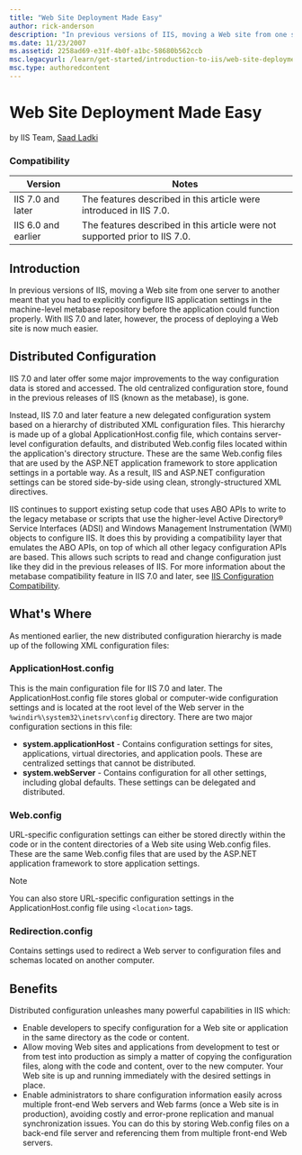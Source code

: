 ```yaml
---
title: "Web Site Deployment Made Easy"
author: rick-anderson
description: "In previous versions of IIS, moving a Web site from one server to another meant that you had to explicitly configure IIS application settings in the machine-..."
ms.date: 11/23/2007
ms.assetid: 2258ad69-e31f-4b0f-a1bc-58680b562ccb
msc.legacyurl: /learn/get-started/introduction-to-iis/web-site-deployment-made-easy
msc.type: authoredcontent
---
```

Web Site Deployment Made Easy
====================
by IIS Team, [Saad Ladki](https://twitter.com/saadladki)

### Compatibility


| Version | Notes |
| --- | --- |
| IIS 7.0 and later | The features described in this article were introduced in IIS 7.0. |
| IIS 6.0 and earlier | The features described in this article were not supported prior to IIS 7.0. |


## Introduction

In previous versions of IIS, moving a Web site from one server to another meant that you had to explicitly configure IIS application settings in the machine-level metabase repository before the application could function properly. With IIS 7.0 and later, however, the process of deploying a Web site is now much easier.

<a id="Distributed"></a>

## Distributed Configuration

IIS 7.0 and later offer some major improvements to the way configuration data is stored and accessed. The old centralized configuration store, found in the previous releases of IIS (known as the metabase), is gone.

Instead, IIS 7.0 and later feature a new delegated configuration system based on a hierarchy of distributed XML configuration files. This hierarchy is made up of a global ApplicationHost.config file, which contains server-level configuration defaults, and distributed Web.config files located within the application's directory structure. These are the same Web.config files that are used by the ASP.NET application framework to store application settings in a portable way. As a result, IIS and ASP.NET configuration settings can be stored side-by-side using clean, strongly-structured XML directives.

IIS continues to support existing setup code that uses ABO APIs to write to the legacy metabase or scripts that use the higher-level Active Directory® Service Interfaces (ADSI) and Windows Management Instrumentation (WMI) objects to configure IIS. It does this by providing a compatibility layer that emulates the ABO APIs, on top of which all other legacy configuration APIs are based. This allows such scripts to read and change configuration just like they did in the previous releases of IIS. For more information about the metabase compatibility feature in IIS 7.0 and later, see [IIS Configuration Compatibility](../../manage/managing-your-configuration-settings/how-to-use-metabase-compatibility-with-iis-7-and-above.md).

<a id="Whats"></a>

## What's Where

As mentioned earlier, the new distributed configuration hierarchy is made up of the following XML configuration files:

### ApplicationHost.config

This is the main configuration file for IIS 7.0 and later. The ApplicationHost.config file stores global or computer-wide configuration settings and is located at the root level of the Web server in the `%windir%\system32\inetsrv\config` directory. There are two major configuration sections in this file:

- **system.applicationHost** - Contains configuration settings for sites, applications, virtual directories, and application pools. These are centralized settings that cannot be distributed.
- **system.webServer** - Contains configuration for all other settings, including global defaults. These settings can be delegated and distributed.

### Web.config

URL-specific configuration settings can either be stored directly within the code or in the content directories of a Web site using Web.config files. These are the same Web.config files that are used by the ASP.NET application framework to store application settings.

> [!NOTE]
> You can also store URL-specific configuration settings in the ApplicationHost.config file using `<location>` tags.

### Redirection.config

Contains settings used to redirect a Web server to configuration files and schemas located on another computer.

<a id="Benefits"></a>

## Benefits

Distributed configuration unleashes many powerful capabilities in IIS which:

- Enable developers to specify configuration for a Web site or application in the same directory as the code or content.
- Allow moving Web sites and applications from development to test or from test into production as simply a matter of copying the configuration files, along with the code and content, over to the new computer. Your Web site is up and running immediately with the desired settings in place.
- Enable administrators to share configuration information easily across multiple front-end Web servers and Web farms (once a Web site is in production), avoiding costly and error-prone replication and manual synchronization issues. You can do this by storing Web.config files on a back-end file server and referencing them from multiple front-end Web servers.